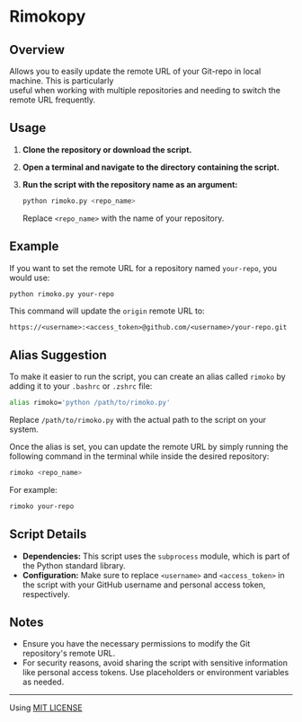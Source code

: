 # Rimokopy

## Overview

Allows you to easily update the remote URL of your Git-repo in local machine. This is particularly<br>
useful when working with multiple repositories and needing to switch the remote URL frequently.

## Usage

1. **Clone the repository or download the script.**
   
2. **Open a terminal and navigate to the directory containing the script.**

3. **Run the script with the repository name as an argument:**

    ```bash
    python rimoko.py <repo_name>
    ```
    
    Replace `<repo_name>` with the name of your repository.

## Example

If you want to set the remote URL for a repository named `your-repo`, you would use:

```bash
python rimoko.py your-repo
```

This command will update the `origin` remote URL to:

```
https://<username>:<access_token>@github.com/<username>/your-repo.git
```

## Alias Suggestion

To make it easier to run the script, you can create an alias called `rimoko` by adding it to your `.bashrc` or `.zshrc` file:

```bash
alias rimoko='python /path/to/rimoko.py'
```

Replace `/path/to/rimoko.py` with the actual path to the script on your system.

Once the alias is set, you can update the remote URL by simply running the following command in the terminal while inside the desired repository:

```bash
rimoko <repo_name>
```

For example:

```bash
rimoko your-repo
```

## Script Details

- **Dependencies:** This script uses the `subprocess` module, which is part of the Python standard library.
- **Configuration:** Make sure to replace `<username>` and `<access_token>` in the script with your GitHub username and personal access token, respectively.

## Notes

- Ensure you have the necessary permissions to modify the Git repository's remote URL.
- For security reasons, avoid sharing the script with sensitive information like personal access tokens. Use placeholders or environment variables as needed.

---

Using [MIT LICENSE](/LICENSE)
